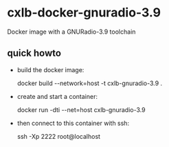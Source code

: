 cxlb-docker-gnuradio-3.9
========================

Docker image with a GNURadio-3.9 toolchain

quick howto
-----------

- build the docker image:

    docker build --network=host -t cxlb-gnuradio-3.9 .

- create and start a container:

    docker run -dti --net=host cxlb-gnuradio-3.9

- then connect to this container with ssh:

    ssh -Xp 2222 root@localhost

